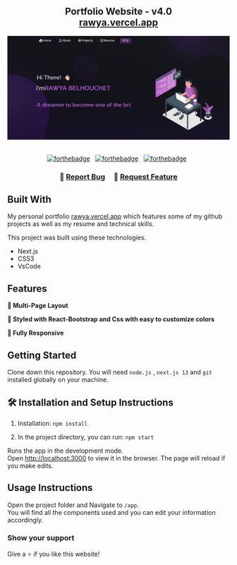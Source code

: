 <h2 align="center">
  Portfolio Website - v4.0<br/>
  <a href="https://rawya.vercel.app/" target="_blank">rawya.vercel.app</a>
</h2>
<div align="center">
  <img alt="Demo" src="./public/RB.png" />
</div>

<br/>

<center>

[![forthebadge](https://forthebadge.com/images/badges/built-with-love.svg)](https://forthebadge.com) &nbsp;
[![forthebadge](https://forthebadge.com/images/badges/made-with-javascript.svg)](https://forthebadge.com) &nbsp;
[![forthebadge](https://forthebadge.com/images/badges/open-source.svg)](https://forthebadge.com) &nbsp;

</center>

<h3 align="center">
    🔹
    <a href="https://github.com/Rawiabelhouchette/Portfolio/issues">Report Bug</a> &nbsp; &nbsp;
    🔹
    <a href="https://github.com/Rawiabelhouchette/Portfolio/issues">Request Feature</a>
</h3>



## Built With

My personal portfolio <a href="https://rawya.vercel.app/" target="_blank">rawya.vercel.app</a> which features some of my github projects as well as my resume and technical skills.<br/>

This project was built using these technologies.

- Next.js
- CSS3
- VsCode

## Features

**📖 Multi-Page Layout**

**🎨 Styled with React-Bootstrap and Css with easy to customize colors**

**📱 Fully Responsive**

## Getting Started

Clone down this repository. You will need `node.js` , `next.js 13` and `git` installed globally on your machine.

## 🛠 Installation and Setup Instructions

1. Installation: `npm install`

2. In the project directory, you can run: `npm start`

Runs the app in the development mode.\
Open [http://localhost:3000](http://localhost:3000) to view it in the browser.
The page will reload if you make edits.

## Usage Instructions

Open the project folder and Navigate to `/app`. <br/>
You will find all the components used and you can edit your information accordingly.

### Show your support

Give a ⭐ if you like this website!
